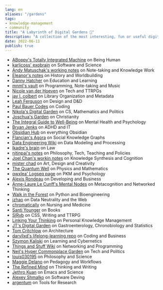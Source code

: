 ```yaml
---
lang: en
aliases: "/gardens"
tags: 
- knowledge-management
- community
title: "A Labyrinth of Digital Gardens 🌱"
description: "A collection of the most interesting, fun or useful digital gardens I have come across"
date: 2022-06-11
publish: true
---
```


- [ABoppy's Totally Integrated Machine](https://publish.obsidian.md/tim) on Being Human
- [karlicoss' exobrain](https://beepb00p.xyz/exobrain/) on Software and Science
- [Andy Matuschak's working notes](https://notes.andymatuschak.org/About_these_notes) on Note-taking and Knowledge Work
- [Eleanor's notes](https://publish.obsidian.md/eleanorkonik) on History and Worldbuilding
- [Danny Hatcher](https://notes.dannyhatcher.com/Notes) on Education and Learning
- [mnml's vault](https://publish.obsidian.md/manuel) on Programming, Note-taking and Music
- [Nicole van der Hoeven](https://notes.nicolevanderhoeven.com/) on Tech and TTRPGs
- [jay l. colbert](https://wilde-at-heart.garden/) on Library Organization and Metadata
- [Leah Ferguson](https://notes.leahferguson.com/) on Design and D&D
- [Paul Bauer Codes](https://bauer.codes/notes) on Coding
- [Nikola's Digital Garden](https://notes.nikolamilekic.com) on CS, Mathematics and Politics
- [Joschua's Garden](https://joschuasgarden.com/) on Christianity
- [The Integral Guide to Well-Being](https://integralguide.com/) on Mental Health and Psychology
- [Bryan Jenks](https://publish.obsidian.md/bryan-jenks) on ADHD and IT
- [Obsidian Hub](https://publish.obsidian.md/hub) on everything Obsidian
- [Flancian's Agora](https://anagora.org/) on Social Knowledge Graphs
- [Data Engineering Wiki](https://dataengineering.wiki/) on Data Modeling and Processing
- [lkadre's brain](https://brain.lkadre.com/) on Law
- [nitinpai's notes](https://notes.nitinpai.in/) on Philosophy, Tech, Teaching and Policies
- [Joel Chan's workin notes](https://publish.obsidian.md/joelchan-notes) on Knowledge Synthesis and Cognition
- [mister chad](https://mister-chad.com) on Art, Design and Creativity
- [The Quantum Well](https://publish.obsidian.md/myquantumwell/) on Physics and Mathematics
- [qwxlea' Logseq page](https://qwxlea.github.io/#/page/Start%20here) on PKM and Psychology
- [Alexis Rondeau](https://publish.obsidian.md/alexisrondeau/) on Developing and Business
- [Anne-Laure Le Cunff's Mental Nodes](https://www.mentalnodes.com/) on Metacognition and Networked Thinking
- [Walk in the Forest](https://walkintheforest.com/) on Python and Bioengineering
- [jzhao](https://jzhao.xyz/) on Data Neutrality and the Web
- [chromatically](https://publish.obsidian.md/chromatically) on Nursing and Medicine
- [Santi Younger](https://publish.obsidian.md/santi) on Books
- [SlRvb](https://publish.obsidian.md/slrvb) on CSS, Writing and TTRPG
- [Linking Your Thinking](https://notes.linkingyourthinking.com) on Personal Knowledge Management
- [JT's Digital Garden](https://notes.gnotract.com) on Gastroenterology, Chronobiology and Statistics
- [Tom Critchlow](https://tomcritchlow.com/wiki/) on Architecture
- [daryllxd's lifelong-learning repo](https://github.com/daryllxd/lifelong-learning) on Coding and Business
- [Szymon Kaliski](https://szymonkaliski.com/notes/) on Learning and Cybernetics
- [Things and Stuff Wiki](https://wiki.thingsandstuff.org/) on Networking and Programming
- [Neil's Hyper Commonplace Garden](https://commonplace.doubleloop.net) on Tech and Politics
- [louis030195](https://brain.louis030195.com/) on Philosophy and Science
- [Maggie Delano](https://www.maggiedelano.com/garden/) on Pedagogy and Workflows
- [The Refined Mind](https://refinedmind.co/) on Thinking and Writing
- [Jethro Kuan](https://braindump.jethro.dev/) on Emacs and Science
- [Alexey Shmalko](https://www.alexeyshmalko.com/) on Software Deving
- [argentum](https://publish.obsidian.md/argenos) on Tools for Research

